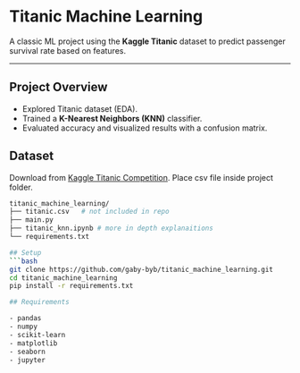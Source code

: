 # Titanic Machine Learning

A classic ML project using the **Kaggle Titanic** dataset to predict passenger survival rate based on features.

---

## Project Overview

- Explored Titanic dataset (EDA).
- Trained a **K-Nearest Neighbors (KNN)** classifier.
- Evaluated accuracy and visualized results with a confusion matrix.

## Dataset

Download from [Kaggle Titanic Competition](https://www.kaggle.com/c/titanic/data).
Place csv file inside project folder.

````bash
titanic_machine_learning/
├── titanic.csv   # not included in repo
├── main.py
├── titanic_knn.ipynb # more in depth explanaitions
└── requirements.txt

## Setup
```bash
git clone https://github.com/gaby-byb/titanic_machine_learning.git
cd titanic_machine_learning
pip install -r requirements.txt

## Requirements

- pandas
- numpy
- scikit-learn
- matplotlib
- seaborn
- jupyter
````
